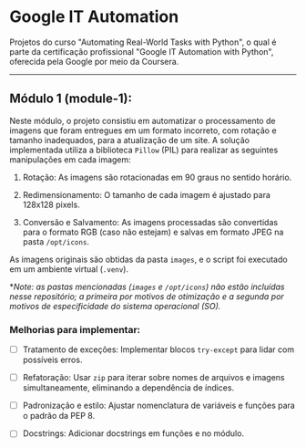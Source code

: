 # Google IT Automation

Projetos do curso "Automating Real-World Tasks with Python", o qual é parte da certificação profissional "Google IT Automation with Python", oferecida pela Google por meio da Coursera.

---

## Módulo 1 (module-1):

Neste módulo, o projeto consistiu em automatizar o processamento de imagens que foram entregues em um formato incorreto, com rotação e tamanho inadequados, para a atualização de um site. A solução implementada utiliza a biblioteca `Pillow` (PIL) para realizar as seguintes manipulações em cada imagem:

1. Rotação: As imagens são rotacionadas em 90 graus no sentido horário.

2. Redimensionamento: O tamanho de cada imagem é ajustado para 128x128 pixels.

3. Conversão e Salvamento: As imagens processadas são convertidas para o formato RGB (caso não estejam) e salvas em formato JPEG na pasta `/opt/icons`.

As imagens originais são obtidas da pasta `images`, e o script foi executado em um ambiente virtual (`.venv`).

*_Note: as pastas mencionadas (`images` e `/opt/icons`) não estão incluídas nesse repositório; a primeira por motivos de otimização e a segunda por motivos de especificidade do sistema operacional (SO)._

### Melhorias para implementar:

- [ ] Tratamento de exceções: Implementar blocos `try-except` para lidar com possíveis erros.

- [ ] Refatoração: Usar `zip` para iterar sobre nomes de arquivos e imagens simultaneamente, eliminando a dependência de índices.

- [ ] Padronização e estilo: Ajustar nomenclatura de variáveis e funções para o padrão da PEP 8.

- [ ] Docstrings: Adicionar docstrings em funções e no módulo.
